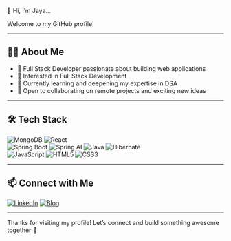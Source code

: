 👋 Hi, I’m Jaya...



Welcome to my GitHub profile!

---

## 👨‍💻 About Me

- 🚀 Full Stack Developer passionate about building web applications
- 👀 Interested in Full Stack Development 
- 🌱 Currently learning and deepening my expertise in DSA 
- 💞️ Open to collaborating on remote projects and exciting new ideas

---

## 🛠️ Tech Stack

![MongoDB](https://img.shields.io/badge/-MongoDB-4EA94B?logo=mongodb&logoColor=white)
![React](https://img.shields.io/badge/-React-61DAFB?logo=react&logoColor=white)
<br>
![Spring Boot](https://img.shields.io/badge/-Spring%20Boot-6DB33F?logo=spring-boot&logoColor=white)
![Spring AI](https://img.shields.io/badge/-Spring%20AI-6DB33F?logo=spring&logoColor=white)
![Java](https://img.shields.io/badge/-Java-007396?logo=java&logoColor=white)
![Hibernate](https://img.shields.io/badge/-Hibernate-59666C?logo=hibernate&logoColor=white)
<br>
![JavaScript](https://img.shields.io/badge/-JavaScript-F7DF1E?logo=javascript&logoColor=black)
![HTML5](https://img.shields.io/badge/-HTML5-E34F26?logo=html5&logoColor=white)
![CSS3](https://img.shields.io/badge/-CSS3-1572B6?logo=css3&logoColor=white)

---

## 📫 Connect with Me

[![LinkedIn](https://img.shields.io/badge/-LinkedIn-0077B5?logo=linkedin&logoColor=white)](https://www.linkedin.com/in/jayarani-ys/)
[![Blog](https://img.shields.io/badge/-Blog-2962FF?logo=hashnode&logoColor=white)](https://jayalloyd.hashnode.dev/)

---

Thanks for visiting my profile! Let’s connect and build something awesome together 🚀
